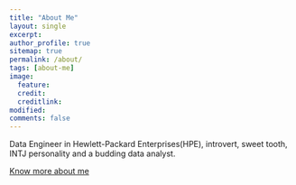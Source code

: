 ```yaml
---
title: "About Me"
layout: single
excerpt:
author_profile: true
sitemap: true
permalink: /about/
tags: [about-me]
image:
  feature: 
  credit:
  creditlink:
modified:
comments: false
---
```


Data Engineer in Hewlett-Packard Enterprises(HPE), introvert, sweet tooth, INTJ personality and a budding data analyst.

<a href="https://about.me/aman.adsm" > Know more about me </a>
